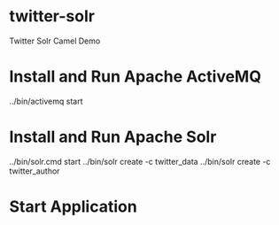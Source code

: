 # twitter-solr
Twitter Solr Camel Demo

# Install and Run Apache ActiveMQ
../bin/activemq start

# Install and Run Apache Solr
../bin/solr.cmd start
../bin/solr create -c twitter_data
../bin/solr create -c twitter_author

# Start Application
